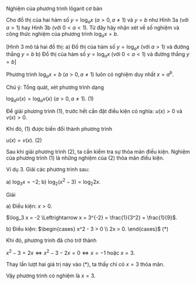 Nghiệm của phương trình lôgarit cơ bản

Cho đồ thị của hai hàm số $y = \log_a x$ ($a > 0, a \neq 1$) và $y = b$ như Hình 3a (với $a > 1$) hay Hình 3b (với $0 < a < 1$). Từ đây hãy nhận xét về số nghiệm và công thức nghiệm của phương trình $\log_a x = b$.

[Hình 3 mô tả hai đồ thị:
a) Đồ thị của hàm số $y = \log_a x$ (với $a > 1$) và đường thẳng $y = b$
b) Đồ thị của hàm số $y = \log_a x$ (với $0 < a < 1$) và đường thẳng $y = b$]

Phương trình $\log_a x = b$ ($a > 0, a \neq 1$) luôn có nghiệm duy nhất $x = a^b$.

Chú ý: Tổng quát, xét phương trình dạng

$\log_a u(x) = \log_a v(x)$ ($a > 0, a \neq 1$).    (1)

Để giải phương trình (1), trước hết cần đặt điều kiện có nghĩa: $u(x) > 0$ và $v(x) > 0$.

Khi đó, (1) được biến đổi thành phương trình

$u(x) = v(x)$.    (2)

Sau khi giải phương trình (2), ta cần kiểm tra sự thỏa mãn điều kiện. Nghiệm của phương trình (1) là những nghiệm của (2) thỏa mãn điều kiện.

Ví dụ 3. Giải các phương trình sau:

a) $\log_3 x = -2$;    b) $\log_2 (x^2 - 3) = \log_2 2x$.

Giải

a) Điều kiện: $x > 0$.

$\log_3 x = -2 \Leftrightarrow x = 3^{-2} = \frac{1}{3^2} = \frac{1}{9}$.

b) Điều kiện: $\begin{cases} x^2 - 3 > 0 \\ 2x > 0. \end{cases}$ (*)

Khi đó, phương trình đã cho trở thành

$x^2 - 3 = 2x \Leftrightarrow x^2 - 3 - 2x = 0 \Leftrightarrow x = -1$ hoặc $x = 3$.

Thay lần lượt hai giá trị này vào (*), ta thấy chỉ có $x = 3$ thỏa mãn.

Vậy phương trình có nghiệm là $x = 3$.